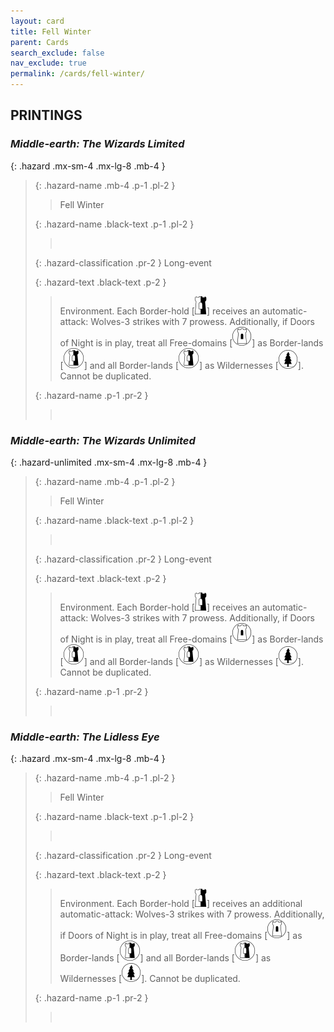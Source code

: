 ```yaml
---
layout: card
title: Fell Winter
parent: Cards
search_exclude: false
nav_exclude: true
permalink: /cards/fell-winter/
---
```


## PRINTINGS


### _Middle-earth: The Wizards Limited_

{: .hazard .mx-sm-4 .mx-lg-8 .mb-4 }
> {: .hazard-name .mb-4 .p-1 .pl-2 }
> > <div class="hazard-mp"></div>
> > <div class="card-name">Fell Winter</div>
>
> {: .hazard-name .black-text .p-1 .pl-2 }
> > &nbsp;
>
> {: .hazard-classification .pr-2 }
> Long-event
>
> {: .hazard-text .black-text .p-2 }
> > Environment. Each Border-hold \[![](/assets/images/border-hold.svg)] receives an automatic-attack: Wolves-3 strikes with 7 prowess. Additionally, if Doors of Night is in play, treat all Free-domains \[![](/assets/images/free-domain.svg)] as Border-lands \[![](/assets/images/border-land.svg)] and all Border-lands \[![](/assets/images/border-land.svg)] as Wildernesses \[![](/assets/images/wilderness.svg)]. Cannot be duplicated. 
>
> {: .hazard-name .p-1 .pr-2 }
> > <div class="card-shield"></div>
> > <div class="card-corruption">&nbsp;</div>

### _Middle-earth: The Wizards Unlimited_

{: .hazard-unlimited .mx-sm-4 .mx-lg-8 .mb-4 }
> {: .hazard-name .mb-4 .p-1 .pl-2 }
> > <div class="hazard-mp"></div>
> > <div class="card-name">Fell Winter</div>
>
> {: .hazard-name .black-text .p-1 .pl-2 }
> > &nbsp;
>
> {: .hazard-classification .pr-2 }
> Long-event
>
> {: .hazard-text .black-text .p-2 }
> > Environment. Each Border-hold \[![](/assets/images/border-hold.svg)] receives an automatic-attack: Wolves-3 strikes with 7 prowess. Additionally, if Doors of Night is in play, treat all Free-domains \[![](/assets/images/free-domain.svg)] as Border-lands \[![](/assets/images/border-land.svg)] and all Border-lands \[![](/assets/images/border-land.svg)] as Wildernesses \[![](/assets/images/wilderness.svg)]. Cannot be duplicated. 
>
> {: .hazard-name .p-1 .pr-2 }
> > <div class="card-shield"></div>
> > <div class="card-corruption-white">&nbsp;</div>

### _Middle-earth: The Lidless Eye_

{: .hazard .mx-sm-4 .mx-lg-8 .mb-4 }
> {: .hazard-name .mb-4 .p-1 .pl-2 }
> > <div class="hazard-mp"></div>
> > <div class="card-name">Fell Winter</div>
>
> {: .hazard-name .black-text .p-1 .pl-2 }
> > &nbsp;
>
> {: .hazard-classification .pr-2 }
> Long-event
>
> {: .hazard-text .black-text .p-2 }
> > Environment. Each Border-hold \[![](/assets/images/border-hold.svg)] receives an additional automatic-attack: Wolves-3 strikes with 7 prowess. Additionally, if Doors of Night is in play, treat all Free-domains \[![](/assets/images/free-domain.svg)] as Border-lands \[![](/assets/images/border-land.svg)] and all Border-lands \[![](/assets/images/border-land.svg)] as Wildernesses \[![](/assets/images/wilderness.svg)]. Cannot be duplicated. 
>
> {: .hazard-name .p-1 .pr-2 }
> > <div class="card-shield"></div>
> > <div class="card-corruption">&nbsp;</div>
